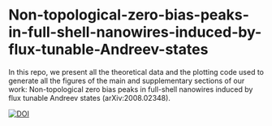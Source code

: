 # Non-topological-zero-bias-peaks-in-full-shell-nanowires-induced-by-flux-tunable-Andreev-states
In this repo, we present all the theoretical data and the plotting code used to generate all the figures of the main and supplementary sections of our work: Non-topological zero bias peaks in full-shell nanowires induced by flux tunable Andreev states (arXiv:2008.02348).

[![DOI](https://zenodo.org/badge/367382159.svg)](https://zenodo.org/badge/latestdoi/367382159)
